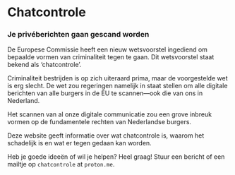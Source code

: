 # Chatcontrole

### Je privéberichten gaan gescand worden

De Europese Commissie heeft een nieuw wetsvoorstel ingediend om bepaalde vormen van criminaliteit tegen te gaan. Dit wetsvoorstel staat bekend als ‘chatcontrole’.

Criminaliteit bestrijden is op zich uiteraard prima, maar de voorgestelde wet is erg slecht. De wet zou regeringen namelijk in staat stellen om alle digitale berichten van alle burgers in de EU te scannen—ook die van ons in Nederland.

Het scannen van al onze digitale communicatie zou een grove inbreuk vormen op de fundamentele rechten van Nederlandse burgers.

Deze website geeft informatie over wat chatcontrole is, waarom het schadelijk is en wat er tegen gedaan kan worden.

Heb je goede ideeën of wil je helpen? Heel graag! Stuur een bericht of een mailtje op `chatcontrole` at `proton.me`.